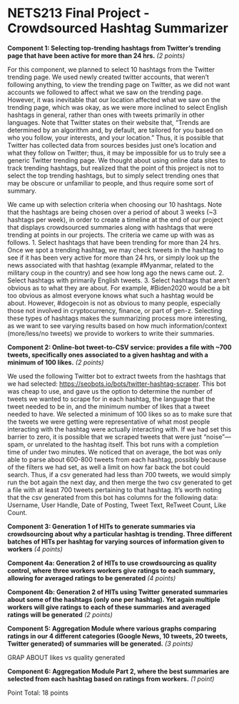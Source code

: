 # NETS213 Final Project - Crowdsourced Hashtag Summarizer

**Component 1: Selecting top-trending hashtags from Twitter’s trending page that have been active for more than 24 hrs.** *(2 points)*

For this component, we planned to select 10 hashtags from the Twitter trending page. We used newly created twitter accounts, that weren’t following anything, to view the trending page on Twitter, as we did not want accounts we followed to affect what we saw on the trending page. However, it was inevitable that our location affected what we saw on the trending page, which was okay, as we were more inclined to select English hashtags in general, rather than ones with tweets primarily in other languages. Note that Twitter states on their website that, “Trends are determined by an algorithm and, by default, are tailored for you based on who you follow, your interests, and your location.” Thus, it is possible that Twitter has collected data from sources besides just one’s location and what they follow on Twitter; thus, it may be impossible for us to truly see a generic Twitter trending page. We thought about using online data sites to track trending hashtags, but realized that the point of this project is not to select the top trending hashtags, but to simply select trending ones that may be obscure or unfamiliar to people, and thus require some sort of summary. 

We came up with selection criteria when choosing our 10 hashtags. Note that the hashtags are being chosen over a period of about 3 weeks (~3 hashtags per week), in order to create a timeline at the end of our project that displays crowdsourced summaries along with hashtags that were trending at points in our projects. The criteria we came up with was as follows. 1. Select hashtags that have been trending for more than 24 hrs. Once we spot a trending hashtag, we may check tweets in the hashtag to see if it has been very active for more than 24 hrs, or simply look up the news associated with that hashtag (example #Myanmar, related to the military coup in the country) and see how long ago the news came out.  2. Select hashtags with primarily English tweets. 3. Select hashtags that aren’t obvious as to what they are about. For example, #Biden2020 would be a bit too obvious as almost everyone knows what such a hashtag would be about. However, #dogecoin is not as obvious to many people, especially those not involved in cryptocurrency, finance, or part of gen-z. Selecting these types of hashtags makes the summarizing process more interesting, as we want to see varying results based on how much information/context (more/less/no tweets) we provide to workers to write their summaries.

**Component 2: Online-bot tweet-to-CSV service: provides a file with ~700 tweets, specifically ones associated to a given hashtag and with a minimum of 100 likes.** *(2 points)*
	
We used the following Twitter bot to extract tweets from the hashtags that we had selected: https://seobots.io/bots/twitter-hashtag-scraper. This bot was cheap to use, and gave us the option to determine the number of tweets we wanted to scrape for in each hashtag, the language that the tweet needed to be in, and the minimum number of likes that a tweet needed to have. We selected a minimum of 100 likes so as to make sure that the tweets we were getting were representative of what most people interacting with the hashtag were actually interacting with. If we had set this barrier to zero, it is possible that we scraped tweets that were just “noise”—spam, or unrelated to the hashtag itself. This bot runs with a completion time of under two minutes. We noticed that on average, the bot was only able to parse about 600-800 tweets from each hashtag, possibly because of the filters we had set, as well a limit on how far back the bot could search. Thus, if a csv generated had less than 700 tweets, we would simply run the bot again the next day, and then merge the two csv generated to get a file with at least 700 tweets pertaining to that hashtag. It’s worth noting that the csv generated from this bot has columns for the following data: Username, User Handle, Date of Posting, Tweet Text, ReTweet Count, Like Count.

**Component 3: Generation 1 of HITs to generate summaries via crowdsourcing about why a particular hashtag is trending. Three different batches of HITs per hashtag for varying sources of information given to workers** *(4 points)*

**Component 4a: Generation 2 of HITs to use crowdsourcing as quality control, where three workers workers give ratings to each summary, allowing for averaged ratings to be generated** *(4 points)*

**Component 4b: Generation 2 of HITs using Twitter generated summaries about some of the hashtags (only one per hashtag). Yet again multiple workers will give ratings to each of these summaries and averaged ratings will be generated** *(2 points)*

**Component 5: Aggregation Module where various graphs comparing ratings in our 4 different categories (Google News, 10 tweets, 20 tweets, Twitter generated) of summaries will be generated.** *(3 points)*

GRAP ABOUT likes vs quality generated

**Component 6: Aggregation Module Part 2, where the best summaries are selected from each hashtag based on ratings from workers.** *(1 point)*

Point Total: 18 points
